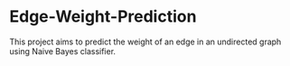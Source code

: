 # Edge-Weight-Prediction
This project aims to predict the weight of an edge in an undirected graph using Naive Bayes classifier.
